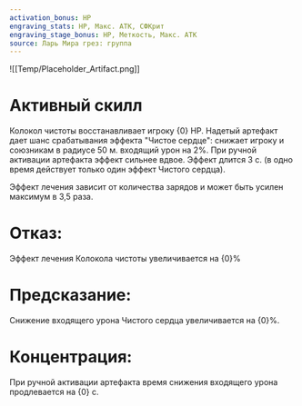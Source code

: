 ```yaml
---
activation_bonus: HP
engraving_stats: HP, Макс. АТК, СФКрит
engraving_stage_bonus: HP, Меткость, Макс. АТК
source: Ларь Мира грез: группа
---
```

![[Temp/Placeholder_Artifact.png]]
# Активный скилл
Колокол чистоты восстанавливает игроку {0} HP. Надетый артефакт дает шанс срабатывания эффекта "Чистое сердце": снижает игроку и союзникам в радиусе 50 м. входящий урон на 2%. При ручной активации артефакта эффект сильнее вдвое. Эффект длится 3 с. (в одно время действует только один эффект Чистого сердца).

Эффект лечения зависит от количества зарядов и может быть усилен максимум в 3,5 раза.

# Отказ: 
Эффект лечения Колокола чистоты увеличивается на {0}%
# Предсказание: 
Снижение входящего урона Чистого сердца увеличивается на {0}%.
# Концентрация: 
При ручной активации артефакта время снижения входящего урона продлевается на {0} с.
